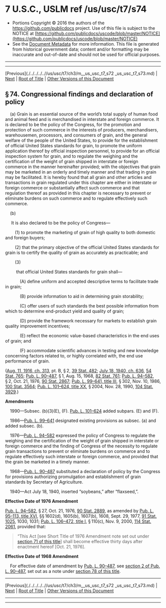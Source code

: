 ---
---

# 7 U.S.C., USLM ref /us/usc/t7/s74

* Portions Copyright © 2016 the authors of the https://github.com/publicdocs project.
  Use of this file is subject to the NOTICE at [https://github.com/publicdocs/uscode/blob/master/NOTICE](https://github.com/publicdocs/uscode/blob/master/NOTICE)
* See the [Document Metadata](././../../../..//README.md) for more information.
  This file is generated from historical government data; content and/or formatting may be inaccurate and out-of-date and should not be used for official purposes.

----------
----------

[Previous](./../../../..//us/usc/t7/ch3/m__us_usc_t7_s72 _us_usc_t7_s73.md) | [Next](./../../../..//us/usc/t7/ch3/m__us_usc_t7_s75.md) | [Root of Title](./../../../../) | [Other Versions of this Document](https://publicdocs.github.io/go/links?ns=uslm&ref=%2Fus%2Fusc%2Ft7%2Fs74)

## § 74. Congressional findings and declaration of policy

    (a) Grain is an essential source of the world’s total supply of human food and animal feed and is merchandised in interstate and foreign commerce. It is declared to be the policy of the Congress, for the promotion and protection of such commerce in the interests of producers, merchandisers, warehousemen, processors, and consumers of grain, and the general welfare of the people of the United States, to provide for the establishment of official United States standards for grain, to promote the uniform application thereof by official inspection personnel, to provide for an official inspection system for grain, and to regulate the weighing and the certification of the weight of grain shipped in interstate or foreign commerce in the manner hereinafter provided; with the objectives that grain may be marketed in an orderly and timely manner and that trading in grain may be facilitated. It is hereby found that all grain and other articles and transactions in grain regulated under this chapter are either in interstate or foreign commerce or substantially affect such commerce and that regulation thereof as provided in this chapter is necessary to prevent or eliminate burdens on such commerce and to regulate effectively such commerce.

    (b)

     It is also declared to be the policy of Congress—

        (1) to promote the marketing of grain of high quality to both domestic and foreign buyers;

        (2) that the primary objective of the official United States standards for grain is to certify the quality of grain as accurately as practicable; and

        (3)

         that official United States standards for grain shall—

            (A) define uniform and accepted descriptive terms to facilitate trade in grain;

            (B) provide information to aid in determining grain storability;

            (C) offer users of such standards the best possible information from which to determine end-product yield and quality of grain;

            (D) provide the framework necessary for markets to establish grain quality improvement incentives;

            (E) reflect the economic value-based characteristics in the end uses of grain; and

            (F) accommodate scientific advances in testing and new knowledge concerning factors related to, or highly correlated with, the end use performance of grain.

([Aug. 11, 1916, ch. 313][/us/act/1916-08-11/ch313], pt. B, § 2, [39 Stat. 482][/us/stat/39/482]; [July 18, 1940, ch. 636][/us/act/1940-07-18/ch636], [54 Stat. 765][/us/stat/54/765]; [Pub. L. 90–487][/us/pl/90/487], § 1, Aug. 15, 1968, [82 Stat. 761][/us/stat/82/761]; [Pub. L. 94–582][/us/pl/94/582], § 2, Oct. 21, 1976, [90 Stat. 2867][/us/stat/90/2867]; [Pub. L. 99–641, title III][/us/pl/99/641/tIII], § 302, Nov. 10, 1986, [100 Stat. 3564][/us/stat/100/3564]; [Pub. L. 101–624, title XX][/us/pl/101/624/tXX], § 2004, Nov. 28, 1990, [104 Stat. 3929][/us/stat/104/3929].)

 __Amendments__ 

    1990—Subsec. (b)(3)(E), (F). [Pub. L. 101–624][/us/pl/101/624] added subpars. (E) and (F).

    1986—[Pub. L. 99–641][/us/pl/99/641] designated existing provisions as subsec. (a) and added subsec. (b).

    1976—[Pub. L. 94–582][/us/pl/94/582] expressed the policy of Congress to regulate the weighing and the certification of the weight of grain shipped in interstate or foreign commerce and the finding of Congress of the necessity to regulate grain transactions to prevent or eliminate burdens on commerce and to regulate effectively such interstate or foreign commerce, and provided that the grain be marketed in a timely manner.

    1968—[Pub. L. 90–487][/us/pl/90/487] substituted a declaration of policy by the Congress for provisions authorizing promulgation and establishment of grain standards by Secretary of Agriculture.

    1940—Act July 18, 1940, inserted “soybeans,” after “flaxseed,”.

 __Effective Date of 1976 Amendment__ 

[Pub. L. 94–582][/us/pl/94/582], § 27, Oct. 21, 1976, [90 Stat. 2889][/us/stat/90/2889], as amended by [Pub. L. 95–113, title XVI][/us/pl/95/113/tXVI], §§ 1602(d), 1605(b), 1607(b), 1608, Sept. 29, 1977, [91 Stat. 1025][/us/stat/91/1025], 1030, 1031; [Pub. L. 106–472, title I][/us/pl/106/472/tI], § 110(c), Nov. 9, 2000, [114 Stat. 2061][/us/stat/114/2061], provided that: 

> “This Act \[see Short Title of 1976 Amendment note set out under [section 71 of this title][/us/usc/t7/s71]\] shall become effective thirty days after enactment hereof \[Oct. 21, 1976\].

 __Effective Date of 1968 Amendment__ 

    For effective date of amendment by [Pub. L. 90–487][/us/pl/90/487], see [section 2 of Pub. L. 90–487][/us/pl/90/487/s2], set out as a note under [section 78 of this title][/us/usc/t7/s78].

----------

[Previous](./../../../..//us/usc/t7/ch3/m__us_usc_t7_s72 _us_usc_t7_s73.md) | [Next](./../../../..//us/usc/t7/ch3/m__us_usc_t7_s75.md) | [Root of Title](./../../../../) | [Other Versions of this Document](https://publicdocs.github.io/go/links?ns=uslm&ref=%2Fus%2Fusc%2Ft7%2Fs74)

----------
----------

[/us/act/1916-08-11/ch313]: https://publicdocs.github.io/go/links?ns=uslm&ref=%2Fus%2Fact%2F1916-08-11%2Fch313
[/us/stat/39/482]: https://publicdocs.github.io/go/links?ns=uslm&ref=%2Fus%2Fstat%2F39%2F482
[/us/act/1940-07-18/ch636]: https://publicdocs.github.io/go/links?ns=uslm&ref=%2Fus%2Fact%2F1940-07-18%2Fch636
[/us/stat/54/765]: https://publicdocs.github.io/go/links?ns=uslm&ref=%2Fus%2Fstat%2F54%2F765
[/us/pl/90/487]: https://publicdocs.github.io/go/links?ns=uslm&ref=%2Fus%2Fpl%2F90%2F487
[/us/stat/82/761]: https://publicdocs.github.io/go/links?ns=uslm&ref=%2Fus%2Fstat%2F82%2F761
[/us/pl/94/582]: https://publicdocs.github.io/go/links?ns=uslm&ref=%2Fus%2Fpl%2F94%2F582
[/us/stat/90/2867]: https://publicdocs.github.io/go/links?ns=uslm&ref=%2Fus%2Fstat%2F90%2F2867
[/us/pl/99/641/tIII]: https://publicdocs.github.io/go/links?ns=uslm&ref=%2Fus%2Fpl%2F99%2F641%2FtIII
[/us/stat/100/3564]: https://publicdocs.github.io/go/links?ns=uslm&ref=%2Fus%2Fstat%2F100%2F3564
[/us/pl/101/624/tXX]: https://publicdocs.github.io/go/links?ns=uslm&ref=%2Fus%2Fpl%2F101%2F624%2FtXX
[/us/stat/104/3929]: https://publicdocs.github.io/go/links?ns=uslm&ref=%2Fus%2Fstat%2F104%2F3929
[/us/pl/101/624]: https://publicdocs.github.io/go/links?ns=uslm&ref=%2Fus%2Fpl%2F101%2F624
[/us/pl/99/641]: https://publicdocs.github.io/go/links?ns=uslm&ref=%2Fus%2Fpl%2F99%2F641
[/us/pl/94/582]: https://publicdocs.github.io/go/links?ns=uslm&ref=%2Fus%2Fpl%2F94%2F582
[/us/pl/90/487]: https://publicdocs.github.io/go/links?ns=uslm&ref=%2Fus%2Fpl%2F90%2F487
[/us/pl/94/582]: https://publicdocs.github.io/go/links?ns=uslm&ref=%2Fus%2Fpl%2F94%2F582
[/us/stat/90/2889]: https://publicdocs.github.io/go/links?ns=uslm&ref=%2Fus%2Fstat%2F90%2F2889
[/us/pl/95/113/tXVI]: https://publicdocs.github.io/go/links?ns=uslm&ref=%2Fus%2Fpl%2F95%2F113%2FtXVI
[/us/stat/91/1025]: https://publicdocs.github.io/go/links?ns=uslm&ref=%2Fus%2Fstat%2F91%2F1025
[/us/pl/106/472/tI]: https://publicdocs.github.io/go/links?ns=uslm&ref=%2Fus%2Fpl%2F106%2F472%2FtI
[/us/stat/114/2061]: https://publicdocs.github.io/go/links?ns=uslm&ref=%2Fus%2Fstat%2F114%2F2061
[/us/usc/t7/s71]: https://publicdocs.github.io/go/links?ns=uslm&ref=%2Fus%2Fusc%2Ft7%2Fs71
[/us/pl/90/487]: https://publicdocs.github.io/go/links?ns=uslm&ref=%2Fus%2Fpl%2F90%2F487
[/us/pl/90/487/s2]: https://publicdocs.github.io/go/links?ns=uslm&ref=%2Fus%2Fpl%2F90%2F487%2Fs2
[/us/usc/t7/s78]: https://publicdocs.github.io/go/links?ns=uslm&ref=%2Fus%2Fusc%2Ft7%2Fs78


